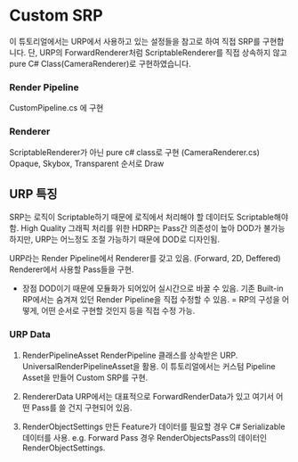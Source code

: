 # Custom SRP
이 튜토리얼에서는 URP에서 사용하고 있는 설정들을 참고로 하여 직접 SRP를 구현합니다.
단, URP의 ForwardRenderer처럼 ScriptableRenderer를 직접 상속하지 않고 pure C# Class(CameraRenderer)로 구현하였습니다.


### Render Pipeline
CustomPipeline.cs 에 구현

### Renderer
ScriptableRenderer가 아닌 pure c# class로 구현 (CameraRenderer.cs)
Opaque, Skybox, Transparent 순서로 Draw



## URP 특징
SRP는 로직이 Scriptable하기 때문에 로직에서 처리해야 할 데이터도 Scriptable해야 함.
High Quality 그래픽 처리를 위한 HDRP는 Pass간 의존성이 높아 DOD가 불가능하지만,
URP는 어느정도 조절 가능하기 때문에 DOD로 디자인됨.

URP라는 Render Pipeline에서 Renderer를 갖고 있음. (Forward, 2D, Deffered)
Renderer에서 사용할 Pass들을 구현.

- 장점
DOD이기 때문에 모듈화가 되어있어 실시간으로 바꿀 수 있음.
기존 Built-in RP에서는 숨겨져 있던 Render Pipeline을 직접 수정할 수 있음.
= RP의 구성을 어떻게, 어떤 순서로 구현할 것인지 등을 직접 수정 가능.


### URP Data
1. RenderPipelineAsset
RenderPipeline 클래스를 상속받은 URP. UniversalRenderPipelineAsset을 활용.
이 튜토리얼에서는 커스텀 Pipeline Asset을 만들어 Custom SRP를 구현.

2. RendererData
URP에서는 대표적으로 ForwardRenderData가 있고 여기서 어떤 Pass를 쓸 건지 구현되어 있음.

3. RenderObjectSettings
만든 Feature가 데이터를 필요할 경우 C# Serializable 데이터를 사용.
e.g. Forward Pass 경우 RenderObjectsPass의 데이터인 RenderObjectSettings.